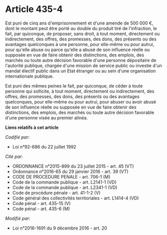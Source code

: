 # Article 435-4

Est puni de cinq ans d'emprisonnement et      d'une amende de 500 000 €, dont le montant peut être porté au double du produit
tiré de l'infraction, le fait, par quiconque, de proposer, sans droit, à tout moment, directement ou indirectement, des
offres, des promesses, des dons, des présents ou des avantages quelconques à une personne, pour elle-même ou pour autrui,
pour qu'elle abuse ou parce qu'elle a abusé de son influence réelle ou supposée en vue de faire obtenir des distinctions, des
emplois, des marchés ou toute autre décision favorable d'une personne dépositaire de l'autorité publique, chargée d'une
mission de service public ou investie d'un mandat électif public dans un Etat étranger ou au sein d'une organisation
internationale publique. 

Est puni des mêmes peines le fait, par quiconque, de céder à toute personne qui sollicite, à tout moment, directement ou
indirectement, des offres, des promesses, des dons, des présents ou des avantages quelconques, pour elle-même ou pour autrui,
pour abuser ou avoir abusé de son influence réelle ou supposée en vue de faire obtenir des distinctions, des emplois, des
marchés ou toute autre décision favorable d'une personne visée au premier alinéa.

**Liens relatifs à cet article**

_Codifié par_:

  - Loi n°92-686 du 22 juillet 1992

_Cité par_:

  - ORDONNANCE n°2015-899 du 23 juillet 2015 - art. 45 (VT)
  - Ordonnance n°2016-65 du 29 janvier 2016 - art. 39 (VT)
  - CODE DE PROCEDURE PENALE - art. 706-1 (M)
  - Code de la commande publique - art. L2141-1 (VD)
  - Code de la commande publique - art. L2341-1 (VD)
  - Code de procédure pénale - art. 41-1-2 (V)
  - Code général des collectivités territoriales - art. L1414-4 (VD)
  - Code pénal - art. 435-15 (V)
  - Code pénal - art. 435-6 (M)

_Modifié par_:

  - Loi n°2016-1691 du 9 décembre 2016 - art. 20
